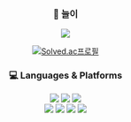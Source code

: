 
<div align=center float=left width=50%>
<h3>👣  늘이</h3>

<a href="https://luen.tistory.com/">
  <img src="https://img.shields.io/badge/Tistory-7172B1?style=flat-square"/></a> 
  
  [![Solved.ac프로필](http://mazassumnida.wtf/api/mini/generate_badge?boj=asdfz888)](https://solved.ac/asdfz888)
</div>

<div align=center float=right width=50%>
<h3>💻  Languages & Platforms</h3>

<img src="https://img.shields.io/badge/C++-00599C?style=flat-square&logo=C%2B%2B&logoColor=white"><!-- Swift -->
<img src="https://img.shields.io/badge/Swift-F05138?style=flat-square&logo=Swift&logoColor=white"><!-- Java -->
<img src="https://img.shields.io/badge/Java-007396?style=flat-square&logo=Java&logoColor=white"/></a><!-- JavaScript --><br>
<img src="https://img.shields.io/badge/JavaScript-F7DF1E?style=flat-square&logo=JavaScript&logoColor=white"/></a><!-- iOS-->
<img src="https://img.shields.io/badge/iOS-000000?style=flat-square&logo=iOS&logoColor=white"/></a><!-- Spring Boot -->
<img src="https://img.shields.io/badge/Spring Boot-6DB33F?style=flat-square&logo=Spring Boot&logoColor=white"/></a><!-- Vue.js -->
<img src="https://img.shields.io/badge/Vue.js-4FC08D?style=flat-square&logo=Vue.js&logoColor=white"/></a>
</div>
